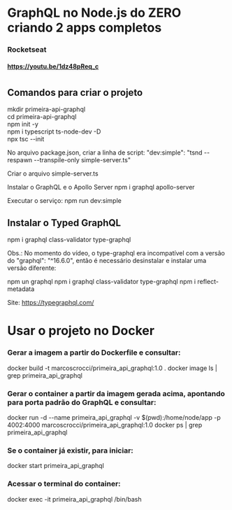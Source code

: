 # GraphQL no Node.js do ZERO criando 2 apps completos
### Rocketseat 
#### https://youtu.be/1dz48pReq_c
#

## Comandos para criar o projeto
mkdir primeira-api-graphql   
cd primeira-api-graphql  
npm init -y  
npm i typescript ts-node-dev -D  
npx tsc --init

No arquivo package.json, criar a linha de script:
"dev:simple": "tsnd --respawn --transpile-only simple-server.ts"

Criar o arquivo simple-server.ts

Instalar o GraphQL e o Apollo Server
npm i graphql apollo-server

Executar o serviço:
npm run dev:simple

## Instalar o Typed GraphQL
npm i graphql class-validator type-graphql

Obs.: No momento do vídeo, o type-graphql era incompatível com a versão do "graphql": "^16.6.0", então é necessário desinstalar e instalar uma versão diferente:

npm un graphql
npm i graphql class-validator type-graphql
npm i reflect-metadata

Site: https://typegraphql.com/


# Usar o projeto no Docker
### Gerar a imagem a partir do Dockerfile e consultar:

docker build -t marcoscrocci/primeira_api_graphql:1.0 .
docker image ls | grep primeira_api_graphql

### Gerar o container a partir da imagem gerada acima, apontando para porta padrão do GraphQL e consultar:

docker run -d --name primeira_api_graphql -v $(pwd):/home/node/app -p 4002:4000 marcoscrocci/primeira_api_graphql:1.0
docker ps | grep primeira_api_graphql

### Se o container já existir, para iniciar:
docker start primeira_api_graphql

### Acessar o terminal do container:
docker exec -it primeira_api_graphql /bin/bash

